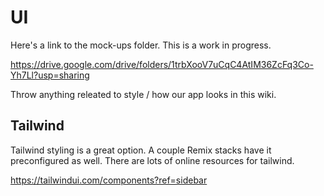 # UI

Here's a link to the mock-ups folder. This is a work in progress.

https://drive.google.com/drive/folders/1trbXooV7uCqC4AtIM36ZcFq3Co-Yh7Ll?usp=sharing

Throw anything releated to style / how our app looks in this wiki.

## Tailwind

Tailwind styling is a great option. A couple Remix stacks have it preconfigured as well. There are lots of online resources for tailwind.

https://tailwindui.com/components?ref=sidebar

